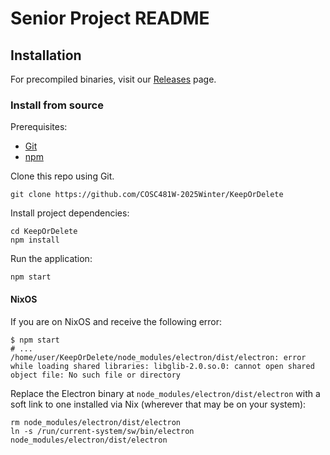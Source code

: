# Senior Project README

## Installation

For precompiled binaries, visit our [Releases](https://github.com/COSC481W-2025Winter/KeepOrDelete/releases) page.

### Install from source

<!-- inspo from https://github.com/neovim/neovim/blob/master/INSTALL.md#install-from-source -->

Prerequisites:

+ [Git](https://git-scm.com)
+ [npm](https://www.npmjs.com/)

Clone this repo using Git.

```
git clone https://github.com/COSC481W-2025Winter/KeepOrDelete
```

Install project dependencies:

```
cd KeepOrDelete
npm install
```

Run the application:

```
npm start
```

#### NixOS

If you are on NixOS and receive the following error:

```
$ npm start
# ...
/home/user/KeepOrDelete/node_modules/electron/dist/electron: error while loading shared libraries: libglib-2.0.so.0: cannot open shared object file: No such file or directory
```

Replace the Electron binary at `node_modules/electron/dist/electron` with a soft link to one installed via Nix (wherever that may be on your system):

```
rm node_modules/electron/dist/electron
ln -s /run/current-system/sw/bin/electron node_modules/electron/dist/electron
```
